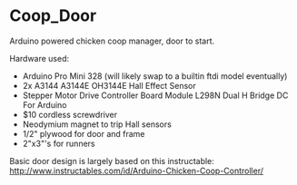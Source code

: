 Coop_Door
=========

Arduino powered chicken coop manager, door to start.

Hardware used:
* Arduino Pro Mini 328 (will likely swap to a builtin ftdi model eventually)
* 2x A3144 A3144E OH3144E Hall Effect Sensor
* Stepper Motor Drive Controller Board Module L298N Dual H Bridge DC For Arduino
* $10 cordless screwdriver
* Neodymium magnet to trip Hall sensors
* 1/2" plywood for door and frame
* 2"x3"'s for runners

Basic door design is largely based on this instructable:
http://www.instructables.com/id/Arduino-Chicken-Coop-Controller/
